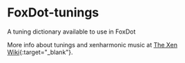 # FoxDot-tunings
A tuning dictionary available to use in FoxDot

More info about tunings and xenharmonic music at [The Xen Wiki](https://fr.wikipedia.org/wiki/Xen){:target="_blank"}.  
